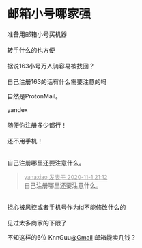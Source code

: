 # 邮箱小号哪家强


准备用邮箱小号买机器<br />
<br />
转手什么的也方便<br />
<br />
据说163小号万人骑容易被找回？<br />
<br />
自己注册163的话有什么需要注意的吗

自然是ProtonMail。

yandex<br />
<br />
随便你注册多少都行！<br />
<br />
还不用手机！<br />
<br />
<img src="static/image/smiley/default/hug.gif" smilieid="13" border="0" alt="" /><img src="static/image/smiley/default/hug.gif" smilieid="13" border="0" alt="" /><img src="static/image/smiley/default/hug.gif" smilieid="13" border="0" alt="" />

自己注册哪里还要注意什么。

<div class="quote"><blockquote><font size="2"><a href="https://www.hostloc.com/forum.php?mod=redirect&amp;goto=findpost&amp;pid=9386237&amp;ptid=761053" target="_blank"><font color="#999999">yanaxiao 发表于 2020-11-1 21:12</font></a></font><br />
自己注册哪里还要注意什么。</blockquote></div><br />
担心被风控或者手机号作为id不能修改什么的<br />
<br />
见过太多商家的下限了

不知这样的6位 KnnGuu<a href="https://www.hostloc.com/home.php?mod=space&amp;uid=20001" target="_blank">@Gmail</a> 邮箱能卖几钱？
